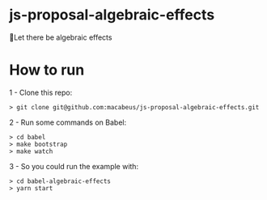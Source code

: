 # js-proposal-algebraic-effects
📐Let there be algebraic effects

# How to run

1 - Clone this repo:

```
> git clone git@github.com:macabeus/js-proposal-algebraic-effects.git
```

2 - Run some commands on Babel:

```
> cd babel
> make bootstrap
> make watch
```

3 - So you could run the example with:

```
> cd babel-algebraic-effects
> yarn start
```

